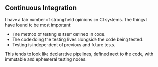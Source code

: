 ## Continuous Integration

I have a fair number of strong held opinions on CI systems.
The things I have found to be most important:
- The method of testing is itself defined in code.
- The code doing the testing lives alongside the code being tested.
- Testing is independent of previous and future tests.

This tends to look like declarative pipelines, defined next to the code, with immutable and ephemeral testing nodes.